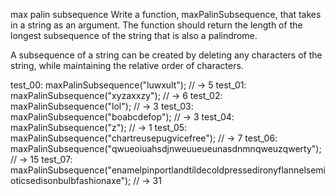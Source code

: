 max palin subsequence
Write a function, maxPalinSubsequence, that takes in a string as an argument. The function should return the length of the longest subsequence of the string that is also a palindrome.

A subsequence of a string can be created by deleting any characters of the string, while maintaining the relative order of characters.

test_00:
maxPalinSubsequence("luwxult"); // -> 5
test_01:
maxPalinSubsequence("xyzaxxzy"); // -> 6
test_02:
maxPalinSubsequence("lol"); // -> 3
test_03:
maxPalinSubsequence("boabcdefop"); // -> 3
test_04:
maxPalinSubsequence("z"); // -> 1
test_05:
maxPalinSubsequence("chartreusepugvicefree"); // -> 7
test_06:
maxPalinSubsequence("qwueoiuahsdjnweuueueunasdnmnqweuzqwerty"); // -> 15
test_07:
maxPalinSubsequence("enamelpinportlandtildecoldpressedironyflannelsemioticsedisonbulbfashionaxe"); // -> 31
